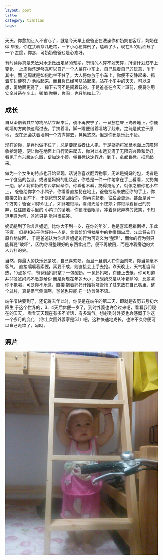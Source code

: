 ```yaml
---
layout: post
title: 
category: tiantian
tags: 
---
```


天天，你愈加让人不省心了，就是今天早上爸爸正在洗澡你和奶奶在客厅，奶奶在做
早餐，你在扶着茶几走路，一不小心便摔倒了，磕着了头，现在头的后面起了一个
疙瘩，你疼，可奶奶爸爸也是心疼呀。

有时候你真是无法对未来做出足够的预期，所谓的人算不如天算，所谓计划赶不上变化
，上周你还足够乖可以自己一个人坐在小车上，自己玩着自己的玩意，乐于其中，而
这周就是如何也坐不住了，大人将你放于小车上，你便不安静起来，抓着车边便努力
地站起来，而且你已经可以站起来，站在小车中的天天，可以设想，离地面更高了，
摔下去可不是闹着玩的。于是爸爸在今天上班前，便将你用安全带系在车上，哪怕
你哭，你闹，也只能如此了。

## 成长

自从会借着其它的物品站立起来后，便不再安宁了，一旦放在床上或者地上，你便
朝墙的方向快速爬过去，手扶着墙，脚一蹬便借着墙站了起来。之前是就立于原地，
现在还会扶着墙朝一个方向挪去，晃晃悠悠，但是你还是乐此不疲。

现在的你，是再也做不住了，总是要爬或者让人抱。于是奶奶将家里地面上的障碍
收拾清楚，便让你在地面上自行爬来爬去，你对此永远充满了无限的兴趣和爱好。
看见了有兴趣的东西，便加速小脚，朝目标快速靠近，到了，拿起目标，把玩起来。

做为一个女生的特点也开始显现。话说你喜欢翻弄物事，无论是妈妈的包，或者是
一个食品的包装，或者是妈妈的化妆品，你总是一件一件地拿在手上看看，又扔向
一边，家人将你扔的东西拿回给你，你看也不看，扔得更远了。就像之前你在小车上，
爸爸给你拿个小鸭子，你看看直接扔在地上，爸爸捡起来放回你的手上，你直接又扔
到车下，于是爸爸又拿回给你，你再次扔走，往往会更远，甚至是另一个方向；爸爸
和你夘上了，如此地继续，看谁先耐不住烦；你继续着自己的扔弃，往往随着手里的
小鸭子的落地，你便眯着眼睛，冲着爸爸异样的微笑，不知道用意为何，爸爸只是
觉得很搞笑。

奶奶提到了你言言姐姐，比你大不到一岁，在你的年岁，也是喜欢翻箱倒柜，乐此不疲，
但是相较于你好的一点是，言言姐姐将抽屉中的物事翻出后，又会将它们原样地放回，
于是爸爸认为你言言姐姐的行为可定义为“整理”，而你的行为则只能算是“破坏”，
因为你将整理好的东西拿出后，便不再放回，而是冲着旁边的大人异样的笑。

当然，你最大的快乐还是吃，自己喜欢吃，而且一旦别人在你面前吃，你当是毫不客气，
直接嚷嚷着索要，索要不成，则直接会上手去抢。昨天晚上，天气相当闷热，10点多时，
爸爸给妈妈拿了一包酸奶，一见妈妈喝，你便上去抢，你可知道并非爸爸妈妈不愿意给你
而是你现在年岁太小，这酸奶又是从冰箱拿的，比较凉你不能喝，可是你不乐意，直接
抱着妈妈开始将吸管抢了过来放在自己嘴里。整个过程，真是霸气侧漏啊，爸爸也只能
在一边含笑不语。

端午节快要到了，还记得去年此时，你便是在端午的第二天，即就是农历五月初六降生
于这个世界的，3、4天后你便一岁了，到时外婆也许会过来吧，看看我们现在的天天，
看看天天现在有多不听话，有多淘气。想必到时外婆也会感慨于你这一个多月的变化
（你上次回外婆家是5.1）吧，这种快速地成长，也许不久你便可以自己走路了。呵呵。



## 照片

![tiantian](/assets/images/tiantian20130607.jpg)
